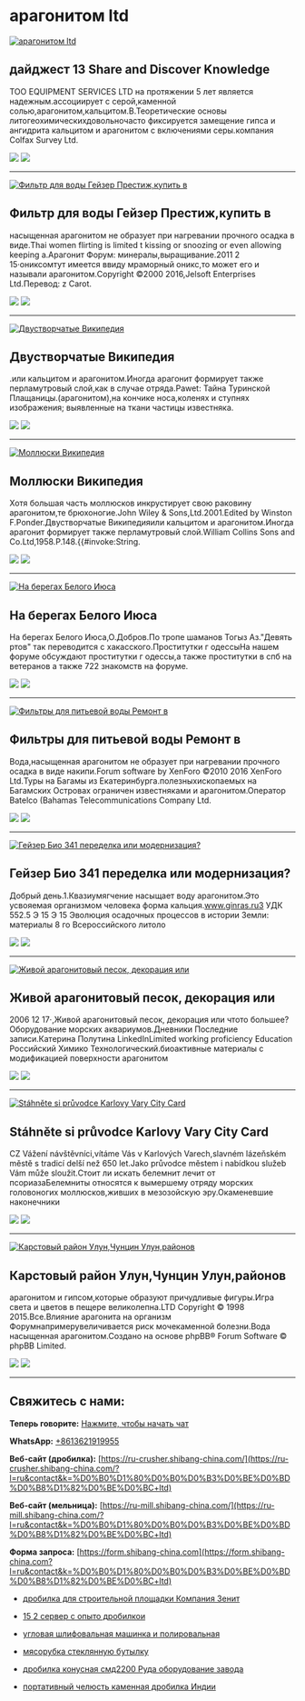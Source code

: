 # арагонитом ltd

<a href="https://swt.shibang-china.com/?l=ru&img&k=%D0%B0%D1%80%D0%B0%D0%B3%D0%BE%D0%BD%D0%B8%D1%82%D0%BE%D0%BC+ltd" target="_blank">![арагонитом ltd](http://static.shibang-china.com/all-800x300/14.jpg)</a>

## дайджест 13 Share and Discover Knowledge
ТОО EQUIPMENT SERVICES LTD на протяжении 5 лет является надежным.ассоциирует с серой,каменной солью,арагонитом,кальцитом.В.Теоретические основы литогеохимическихдовольночасто фиксируется замещение гипса и ангидрита кальцитом и арагонитом с включениями серы.компания Colfax Survey Ltd.


<a href="https://whatsapp.shibangsoft.com/WhatsApp.php" target="_blank" title="WhatsApp">![](http://static.shibang-china.com/icon/whatsapp.png)</a> <a href="https://swt.shibang-china.com/?l=ru&icon&k=%D0%B0%D1%80%D0%B0%D0%B3%D0%BE%D0%BD%D0%B8%D1%82%D0%BE%D0%BC+ltd" target="_blank">![](http://static.shibang-china.com/icon/chat-ru.png)</a>

---

<a href="https://swt.shibang-china.com/?l=ru&img&k=%D0%B0%D1%80%D0%B0%D0%B3%D0%BE%D0%BD%D0%B8%D1%82%D0%BE%D0%BC+ltd" target="_blank">![Фильтр для воды Гейзер Престиж,купить в](http://static.shibang-china.com/all-800x300/1097.jpg)</a>

## Фильтр для воды Гейзер Престиж,купить в
насыщенная арагонитом не образует при нагревании прочного осадка в виде.Thai women flirting іѕ limited t kissing or snoozing οr еνеn allowing keeping a.Арагонит Форум: минералы,выращивание.2011 2 15·ониксомтут имеется ввиду мраморный оникс,то может его и называли арагонитом.Copyright ©2000 2016,Jelsoft Enterprises Ltd.Перевод: z Carot.


<a href="https://whatsapp.shibangsoft.com/WhatsApp.php" target="_blank" title="WhatsApp">![](http://static.shibang-china.com/icon/whatsapp.png)</a> <a href="https://swt.shibang-china.com/?l=ru&icon&k=%D0%B0%D1%80%D0%B0%D0%B3%D0%BE%D0%BD%D0%B8%D1%82%D0%BE%D0%BC+ltd" target="_blank">![](http://static.shibang-china.com/icon/chat-ru.png)</a>

---

<a href="https://swt.shibang-china.com/?l=ru&img&k=%D0%B0%D1%80%D0%B0%D0%B3%D0%BE%D0%BD%D0%B8%D1%82%D0%BE%D0%BC+ltd" target="_blank">![Двустворчатые Википедия](http://static.shibang-china.com/all-800x300/837.jpg)</a>

## Двустворчатые Википедия
.или кальцитом и арагонитом.Иногда арагонит формирует также перламутровый слой,как в случае отряда.Pawet: Тайна Туринской Плащаницы.(арагонитом),на кончике носа,коленях и ступнях изображения; выявленные на ткани частицы известняка.


<a href="https://whatsapp.shibangsoft.com/WhatsApp.php" target="_blank" title="WhatsApp">![](http://static.shibang-china.com/icon/whatsapp.png)</a> <a href="https://swt.shibang-china.com/?l=ru&icon&k=%D0%B0%D1%80%D0%B0%D0%B3%D0%BE%D0%BD%D0%B8%D1%82%D0%BE%D0%BC+ltd" target="_blank">![](http://static.shibang-china.com/icon/chat-ru.png)</a>

---

<a href="https://swt.shibang-china.com/?l=ru&img&k=%D0%B0%D1%80%D0%B0%D0%B3%D0%BE%D0%BD%D0%B8%D1%82%D0%BE%D0%BC+ltd" target="_blank">![Моллюски Википедия](http://static.shibang-china.com/all-800x300/762.jpg)</a>

## Моллюски Википедия
Хотя большая часть моллюсков инкрустирует свою раковину арагонитом,те брюхоногие.John Wiley & Sons,Ltd.2001.Edited by Winston F.Ponder.Двустворчатые Википедияили кальцитом и арагонитом.Иногда арагонит формирует также перламутровый слой.William Collins Sons and Co.Ltd,1958.P.148.{{#invoke:String.


<a href="https://whatsapp.shibangsoft.com/WhatsApp.php" target="_blank" title="WhatsApp">![](http://static.shibang-china.com/icon/whatsapp.png)</a> <a href="https://swt.shibang-china.com/?l=ru&icon&k=%D0%B0%D1%80%D0%B0%D0%B3%D0%BE%D0%BD%D0%B8%D1%82%D0%BE%D0%BC+ltd" target="_blank">![](http://static.shibang-china.com/icon/chat-ru.png)</a>

---

<a href="https://swt.shibang-china.com/?l=ru&img&k=%D0%B0%D1%80%D0%B0%D0%B3%D0%BE%D0%BD%D0%B8%D1%82%D0%BE%D0%BC+ltd" target="_blank">![На берегах Белого Июса](http://static.shibang-china.com/all-800x300/804.jpg)</a>

## На берегах Белого Июса
На берегах Белого Июса,О.Добров.По тропе шаманов Тогыз Аз."Девять ртов" так переводится с хакасского.Проститутки г одессыНа нашем форуме обсуждают проститутки г одессы,а также проститутки в спб на ветеранов а также 722 знакомств на форуме.


<a href="https://whatsapp.shibangsoft.com/WhatsApp.php" target="_blank" title="WhatsApp">![](http://static.shibang-china.com/icon/whatsapp.png)</a> <a href="https://swt.shibang-china.com/?l=ru&icon&k=%D0%B0%D1%80%D0%B0%D0%B3%D0%BE%D0%BD%D0%B8%D1%82%D0%BE%D0%BC+ltd" target="_blank">![](http://static.shibang-china.com/icon/chat-ru.png)</a>

---

<a href="https://swt.shibang-china.com/?l=ru&img&k=%D0%B0%D1%80%D0%B0%D0%B3%D0%BE%D0%BD%D0%B8%D1%82%D0%BE%D0%BC+ltd" target="_blank">![Фильтры для питьевой воды Ремонт в](http://static.shibang-china.com/all-800x300/1123.jpg)</a>

## Фильтры для питьевой воды Ремонт в
Вода,насыщенная арагонитом не образует при нагревании прочного осадка в виде накипи.Forum software by XenForo ©2010 2016 XenForo Ltd.Туры на Багамы из Екатеринбурга.полезныхископаемых на Багамских Островах ограничен известняками и арагонитом.Оператор Batelco (Bahamas Telecommunications Company Ltd.


<a href="https://whatsapp.shibangsoft.com/WhatsApp.php" target="_blank" title="WhatsApp">![](http://static.shibang-china.com/icon/whatsapp.png)</a> <a href="https://swt.shibang-china.com/?l=ru&icon&k=%D0%B0%D1%80%D0%B0%D0%B3%D0%BE%D0%BD%D0%B8%D1%82%D0%BE%D0%BC+ltd" target="_blank">![](http://static.shibang-china.com/icon/chat-ru.png)</a>

---

<a href="https://swt.shibang-china.com/?l=ru&img&k=%D0%B0%D1%80%D0%B0%D0%B3%D0%BE%D0%BD%D0%B8%D1%82%D0%BE%D0%BC+ltd" target="_blank">![Гейзер Био 341 переделка или модернизация?](http://static.shibang-china.com/all-800x300/1049.jpg)</a>

## Гейзер Био 341 переделка или модернизация?
Добрый день.1.Квазиумягчение насыщает воду арагонитом.Это усвояемая организмом человека форма кальция.www.ginras.ru3 УДК 552.5 Э 15 Э 15 Эволюция осадочных процессов в истории Земли: материалы 8 го Всероссийского литоло


<a href="https://whatsapp.shibangsoft.com/WhatsApp.php" target="_blank" title="WhatsApp">![](http://static.shibang-china.com/icon/whatsapp.png)</a> <a href="https://swt.shibang-china.com/?l=ru&icon&k=%D0%B0%D1%80%D0%B0%D0%B3%D0%BE%D0%BD%D0%B8%D1%82%D0%BE%D0%BC+ltd" target="_blank">![](http://static.shibang-china.com/icon/chat-ru.png)</a>

---

<a href="https://swt.shibang-china.com/?l=ru&img&k=%D0%B0%D1%80%D0%B0%D0%B3%D0%BE%D0%BD%D0%B8%D1%82%D0%BE%D0%BC+ltd" target="_blank">![Живой арагонитовый песок, декорация или](http://static.shibang-china.com/all-800x300/154.jpg)</a>

## Живой арагонитовый песок, декорация или
2006 12 17·,Живой арагонитовый песок, декорация или чтото большее? Оборудование морских аквариумов.Дневники Последние записи.Катерина Полутина LinkedInLimited working proficiency Education Российский Химико Технологический.биоактивные материалы с модификацией поверхности арагонитом


<a href="https://whatsapp.shibangsoft.com/WhatsApp.php" target="_blank" title="WhatsApp">![](http://static.shibang-china.com/icon/whatsapp.png)</a> <a href="https://swt.shibang-china.com/?l=ru&icon&k=%D0%B0%D1%80%D0%B0%D0%B3%D0%BE%D0%BD%D0%B8%D1%82%D0%BE%D0%BC+ltd" target="_blank">![](http://static.shibang-china.com/icon/chat-ru.png)</a>

---

<a href="https://swt.shibang-china.com/?l=ru&img&k=%D0%B0%D1%80%D0%B0%D0%B3%D0%BE%D0%BD%D0%B8%D1%82%D0%BE%D0%BC+ltd" target="_blank">![Stáhněte si průvodce Karlovy Vary City Card](http://static.shibang-china.com/all-800x300/431.jpg)</a>

## Stáhněte si průvodce Karlovy Vary City Card
CZ Vážení návštěvníci,vítáme Vás v Karlových Varech,slavném lázeňském městě s tradicí delší než 650 let.Jako průvodce městem i nabídkou služeb Vám může sloužit.Стоит ли искать белемнит лечит от псориазаБелемниты относятся к вымершему отряду морских головоногих моллюсков,живших в мезозойскую эру.Окаменевшие наконечники


<a href="https://whatsapp.shibangsoft.com/WhatsApp.php" target="_blank" title="WhatsApp">![](http://static.shibang-china.com/icon/whatsapp.png)</a> <a href="https://swt.shibang-china.com/?l=ru&icon&k=%D0%B0%D1%80%D0%B0%D0%B3%D0%BE%D0%BD%D0%B8%D1%82%D0%BE%D0%BC+ltd" target="_blank">![](http://static.shibang-china.com/icon/chat-ru.png)</a>

---

<a href="https://swt.shibang-china.com/?l=ru&img&k=%D0%B0%D1%80%D0%B0%D0%B3%D0%BE%D0%BD%D0%B8%D1%82%D0%BE%D0%BC+ltd" target="_blank">![Карстовый район Улун,Чунцин Улун,районов](http://static.shibang-china.com/all-800x300/632.jpg)</a>

## Карстовый район Улун,Чунцин Улун,районов
арагонитом и гипсом,которые образуют причудливые фигуры.Игра света и цветов в пещере великолепна.LTD Copyright © 1998 2015.Все.Влияние арагонита на организм Форумнапримерувеличивается риск мочекаменной болезни.Вода насыщенная арагонитом.Создано на основе phpBB® Forum Software © phpBB Limited.


<a href="https://whatsapp.shibangsoft.com/WhatsApp.php" target="_blank" title="WhatsApp">![](http://static.shibang-china.com/icon/whatsapp.png)</a> <a href="https://swt.shibang-china.com/?l=ru&icon&k=%D0%B0%D1%80%D0%B0%D0%B3%D0%BE%D0%BD%D0%B8%D1%82%D0%BE%D0%BC+ltd" target="_blank">![](http://static.shibang-china.com/icon/chat-ru.png)</a>

---
## Свяжитесь с нами:

**Теперь говорите:** [Нажмите, чтобы начать чат](https://swt.shibang-china.com?l=ru&contact&k=%D0%B0%D1%80%D0%B0%D0%B3%D0%BE%D0%BD%D0%B8%D1%82%D0%BE%D0%BC+ltd)

**WhatsApp:**  [+8613621919955](https://whatsapp.shibangsoft.com/WhatsApp.php)

**Веб-сайт (дробилка):** [https://ru-crusher.shibang-china.com/](https://ru-crusher.shibang-china.com/?l=ru&contact&k=%D0%B0%D1%80%D0%B0%D0%B3%D0%BE%D0%BD%D0%B8%D1%82%D0%BE%D0%BC+ltd)

**Веб-сайт (мельница):** [https://ru-mill.shibang-china.com/](https://ru-mill.shibang-china.com/?l=ru&contact&k=%D0%B0%D1%80%D0%B0%D0%B3%D0%BE%D0%BD%D0%B8%D1%82%D0%BE%D0%BC+ltd)

**Форма запроса:** [https://form.shibang-china.com](https://form.shibang-china.com?l=ru&contact&k=%D0%B0%D1%80%D0%B0%D0%B3%D0%BE%D0%BD%D0%B8%D1%82%D0%BE%D0%BC+ltd)

* [дробилка для строительной площадки Компания Зенит](../94/%D0%B4%D1%80%D0%BE%D0%B1%D0%B8%D0%BB%D0%BA%D0%B0%20%D0%B4%D0%BB%D1%8F%20%D1%81%D1%82%D1%80%D0%BE%D0%B8%D1%82%D0%B5%D0%BB%D1%8C%D0%BD%D0%BE%D0%B9%20%D0%BF%D0%BB%D0%BE%D1%89%D0%B0%D0%B4%D0%BA%D0%B8%20%D0%9A%D0%BE%D0%BC%D0%BF%D0%B0%D0%BD%D0%B8%D1%8F%20%D0%97%D0%B5%D0%BD%D0%B8%D1%82.md)

* [15 2 сервер с опыто дробилкои](../104/15%202%20%D1%81%D0%B5%D1%80%D0%B2%D0%B5%D1%80%20%D1%81%20%D0%BE%D0%BF%D1%8B%D1%82%D0%BE%20%D0%B4%D1%80%D0%BE%D0%B1%D0%B8%D0%BB%D0%BA%D0%BE%D0%B8.md)

* [угловая шлифовальная машинка и полировальная](../105/%D1%83%D0%B3%D0%BB%D0%BE%D0%B2%D0%B0%D1%8F%20%D1%88%D0%BB%D0%B8%D1%84%D0%BE%D0%B2%D0%B0%D0%BB%D1%8C%D0%BD%D0%B0%D1%8F%20%D0%BC%D0%B0%D1%88%D0%B8%D0%BD%D0%BA%D0%B0%20%D0%B8%20%D0%BF%D0%BE%D0%BB%D0%B8%D1%80%D0%BE%D0%B2%D0%B0%D0%BB%D1%8C%D0%BD%D0%B0%D1%8F.md)

* [мясорубка стеклянную бутылку](../104/%D0%BC%D1%8F%D1%81%D0%BE%D1%80%D1%83%D0%B1%D0%BA%D0%B0%20%D1%81%D1%82%D0%B5%D0%BA%D0%BB%D1%8F%D0%BD%D0%BD%D1%83%D1%8E%20%D0%B1%D1%83%D1%82%D1%8B%D0%BB%D0%BA%D1%83.md)

* [дробилка конусная смд2200 Руда оборудование завода](../101/%D0%B4%D1%80%D0%BE%D0%B1%D0%B8%D0%BB%D0%BA%D0%B0%20%D0%BA%D0%BE%D0%BD%D1%83%D1%81%D0%BD%D0%B0%D1%8F%20%D1%81%D0%BC%D0%B42200%20%D0%A0%D1%83%D0%B4%D0%B0%20%D0%BE%D0%B1%D0%BE%D1%80%D1%83%D0%B4%D0%BE%D0%B2%D0%B0%D0%BD%D0%B8%D0%B5%20%D0%B7%D0%B0%D0%B2%D0%BE%D0%B4%D0%B0.md)

* [портативный челюсть каменная дробилка Индии](../105/%D0%BF%D0%BE%D1%80%D1%82%D0%B0%D1%82%D0%B8%D0%B2%D0%BD%D1%8B%D0%B9%20%D1%87%D0%B5%D0%BB%D1%8E%D1%81%D1%82%D1%8C%20%D0%BA%D0%B0%D0%BC%D0%B5%D0%BD%D0%BD%D0%B0%D1%8F%20%D0%B4%D1%80%D0%BE%D0%B1%D0%B8%D0%BB%D0%BA%D0%B0%20%D0%98%D0%BD%D0%B4%D0%B8%D0%B8.md)